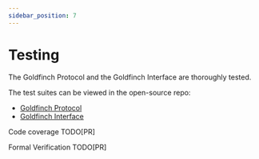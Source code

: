 ```yaml
---
sidebar_position: 7
---
```


# Testing

The Goldfinch Protocol and the Goldfinch Interface are thoroughly tested.

The test suites can be viewed in the open-source repo:
- [Goldfinch Protocol](https://github.com/goldfinch-eng/mono/tree/main/packages/protocol/test)
- [Goldfinch Interface](https://github.com/goldfinch-eng/mono/tree/main/packages/client/src/__tests__)

Code coverage TODO[PR]

Formal Verification TODO[PR]
